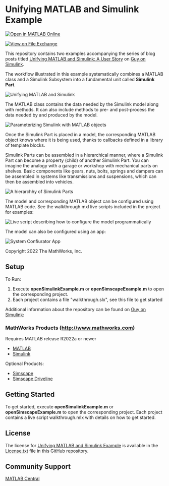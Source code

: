 # Unifying MATLAB and Simulink Example
<!-- This is the "Title of the contribution" that was approved during the Community Contribution Review Process --> 

[![Open in MATLAB Online](https://www.mathworks.com/images/responsive/global/open-in-matlab-online.svg)](https://matlab.mathworks.com/open/github/v1?repo=guirlo/Unifying-MATLAB-and-Simulink-Example&project=CustomGaugesSimulink.prj&file=openSimulinkExample.m)

[![View <File Exchange Title> on File Exchange](https://www.mathworks.com/matlabcentral/images/matlab-file-exchange.svg)](https://www.mathworks.com/matlabcentral/fileexchange/####-file-exchange-title)  
<!-- Add this icon to the README if this repo also appears on File Exchange via the "Connect to GitHub" feature --> 

This repository contains two examples accompanying the series of blog posts titled [Unifying MATLAB and Simulink: A User Story](https://blogs.mathworks.com/simulink/2022/04/22/unifying-matlab-and-simulink-a-user-story-part-1) on [Guy on Simulink](https://blogs.mathworks.com/simulink/).  

The workflow illustrated in this example systematically combines a MATLAB class and a Simulink Subsystem into a fundamental unit called **Simulink Part**. 

![Unifying MATLAB and Simulink](https://github.com/guirlo/Unifying-MATLAB-and-Simulink-Example/blob/master/images/ML_SL.png)


The MATLAB class contains the data needed by the Simulink model along with methods. It can also include methods to pre- and post-process the data needed by and produced by the model. 

![Parameterizing Simulink with MATLAB objects](https://github.com/guirlo/Unifying-MATLAB-and-Simulink-Example/blob/master/images/ClassUSedInModel.png)


Once the Simulink Part is placed in a model, the corresponding MATLAB object knows where it is being used, thanks to callbacks defined in a library of template blocks.

Simulink Parts can be assembled in a hierarchical manner, where a Simulink Part can become a property (child) of another Simulink Part. You can imagine the analogy with a garage or workshop with mechanical parts on shelves. Basic components like gears, nuts, bolts, springs and dampers can be assembled in systems like transmissions and suspensions, which can then be assembled into vehicles. 

![A hierarchhy of Simulink Parts](https://github.com/guirlo/Unifying-MATLAB-and-Simulink-Example/blob/master/images/maskingEvolutionChapter1_13.png)

The model and corresponding MATLAB object can be configured using MATLAB code. See the walkthrough.mxl live scripts included in the project for examples:

![Live script describing how to configure the model programmatically](https://github.com/guirlo/Unifying-MATLAB-and-Simulink-Example/blob/master/images/liveScriptExample.png)


The model can also be configured using an app:

![System Confiurator App](https://github.com/guirlo/Unifying-MATLAB-and-Simulink-Example/blob/master/images/usingTheApp.png)

Copyright 2022 The MathWorks, Inc.

## Setup 
To Run:
1. Execute **openSimulinkExample.m** or **openSimscapeExample.m** to open the corresponding project.
2. Each project contains a file "walkthrough.slx", see this file to get started

Additional information about the repository can be found on [Guy on Simulink](https://blogs.mathworks.com/simulink/2022/06/14/unifying-matlab-and-simulink-a-user-story-part-5/): 

### MathWorks Products (http://www.mathworks.com)

Requires MATLAB release R2022a or newer
- [MATLAB](https://www.mathworks.com/products/matlab.html)
- [Simulink](https://www.mathworks.com/products/simulink.html)

Optional Products:
- [Simscape](https://www.mathworks.com/products/simscape.html)
- [Simscape Driveline](https://www.mathworks.com/products/simscape-driveline.html)


## Getting Started 
To get started, execute **openSimulinkExample.m** or **openSimscapeExample.m** to open the corresponding project. Each project contains a live script walkthrough.mlx with details on how to get started.


## License

The license for [Unifying MATLAB and Simulink Example](https://github.com/guirlo/Unifying-MATLAB-and-Simulink-Example) is available in the [License.txt](License.txt) file in this GitHub repository.

## Community Support
[MATLAB Central](https://www.mathworks.com/matlabcentral)

